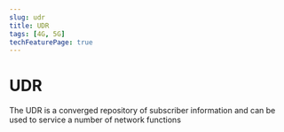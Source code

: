 ```yaml
---
slug: udr
title: UDR
tags: [4G, 5G]
techFeaturePage: true
---
```


# UDR

The UDR is a converged repository of subscriber information and can be used to service a number of network functions
